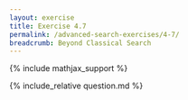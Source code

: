 ```yaml
---
layout: exercise
title: Exercise 4.7
permalink: /advanced-search-exercises/4-7/
breadcrumb: Beyond Classical Search
---
```


{% include mathjax_support %}

<div><i class="arrow-up" data-chapter="advanced-search-exercises" data-exercise="ex_7" data-rating="0"></i></div>
{% include_relative question.md %}
